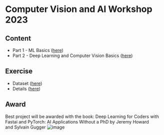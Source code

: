 # Computer Vision and AI Workshop 2023

## Content
- Part 1 - ML Basics ([here](./ml_workshop_part_1.ipynb))
- Part 2 - Deep Learning and Computer Vision Basics ([here](#))

## Exercise
- Dataset ([here](#))
- Details ([here](./ml_workshop_hw1.ipynb))

## Award
Best project will be awarded with the book: Deep Learning for Coders with Fastai and PyTorch: AI Applications Without a PhD
by Jeremy Howard and Sylvain Gugger
![image](https://user-images.githubusercontent.com/5441052/226577272-af717066-797a-46ac-9b64-53d1f5d7d1be.png)
